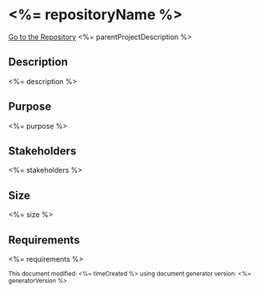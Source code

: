 # <%= repositoryName %>
[Go to the Repository](<%= repositoryLink %>)
<%= parentProjectDescription %>
## Description
<%= description %>

## Purpose
<%= purpose %>
                
## Stakeholders
<%= stakeholders %>
                    
## Size
<%= size %>

## Requirements
<%= requirements %>

<sub>This document modified: <%= timeCreated %> using document generator version: <%= generatorVersion %><sub>